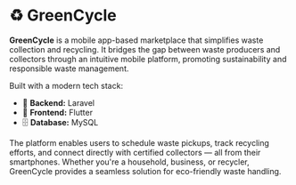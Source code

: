 <h1>♻️ GreenCycle</h1>

<p>
  <strong>GreenCycle</strong> is a mobile app-based marketplace that simplifies waste collection and recycling.
  It bridges the gap between waste producers and collectors through an intuitive mobile platform, promoting sustainability and responsible waste management.
</p>

<p>
  Built with a modern tech stack:
</p>

<ul>
  <li>🔧 <strong>Backend:</strong> Laravel</li>
  <li>📱 <strong>Frontend:</strong> Flutter</li>
  <li>🗄️ <strong>Database:</strong> MySQL</li>
</ul>

<p>
  The platform enables users to schedule waste pickups, track recycling efforts, and connect directly with certified collectors — all from their smartphones.
  Whether you're a household, business, or recycler, GreenCycle provides a seamless solution for eco-friendly waste handling.
</p>
